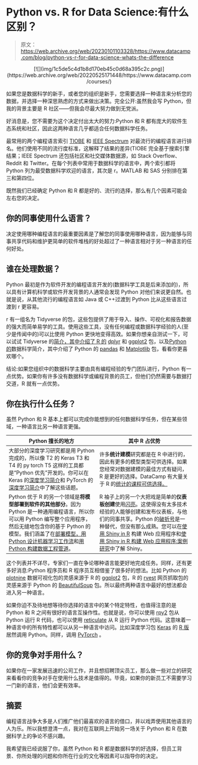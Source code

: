 # Python vs. R for Data Science:有什么区别？

> 原文：<https://web.archive.org/web/20230101103328/https://www.datacamp.com/blog/python-vs-r-for-data-science-whats-the-difference>

<center>[![](img/1c5de5c4d1b8d170eb45c0d68a395c2c.png)](https://web.archive.org/web/20220525171448/https://www.datacamp.com/courses/)</center>

如果您是数据科学的新手，或者您的组织是新手，您需要选择一种语言来分析您的数据，并选择一种深思熟虑的方式来做出决策。完全公开:虽然我会写 Python，但我的背景主要是 R 社区——但我会尽最大努力做到无党派。

好消息是，您不需要为这个决定付出太大的努力:Python 和 R 都有庞大的软件生态系统和社区，因此这两种语言几乎都适合任何数据科学任务。

最常用的两个编程语言索引 [TIOBE](https://web.archive.org/web/20220525171448/https://www.tiobe.com/tiobe-index) 和 [IEEE Spectrum](https://web.archive.org/web/20220525171448/https://spectrum.ieee.org/computing/software/the-top-programming-languages-2019) 对最流行的编程语言进行排名。他们使用不同的流行度标准，这解释了结果的差异(TIOBE 完全基于搜索引擎结果；IEEE Spectrum 还包括社区和社交媒体数据源，如 Stack Overflow、Reddit 和 Twitter。在每个列表中常用于数据科学的语言中，两个索引都将 Python 列为最受数据科学欢迎的语言，其次是 r。MATLAB 和 SAS 分别排在第三和第四位。

既然我们已经确定 Python 和 R 都是好的、流行的选择，那么有几个因素可能会左右您的决定。

## 你的同事使用什么语言？

决定使用哪种编程语言的最重要因素是了解您的同事使用哪种语言，因为能够与同事共享代码和维护更简单的软件堆栈的好处超过了一种语言相对于另一种语言的任何好处。

## 谁在处理数据？

Python 最初是作为软件开发的编程语言开发的(数据科学工具是后来添加的)，所以具有计算机科学或软件开发背景的人通常会发现 Python 对他们来说更自然。也就是说，从其他流行的编程语言如 Java 或 C++过渡到 Python 比从这些语言过渡到 r 更容易。

r 有一组名为 Tidyverse 的包，这些包提供了用于导入、操作、可视化和报告数据的强大而简单易学的工具。使用这些工具，没有任何编程或数据科学经验的人(至少是传闻中的)可以比使用 Python 更快地变得高效。如果你想亲自测试一下，可以试试 Tidyverse 的[简介，其中介绍了 R 的](https://web.archive.org/web/20220525171448/https://www.datacamp.com/courses/introduction-to-the-tidyverse) [dplyr](https://web.archive.org/web/20220525171448/https://dplyr.tidyverse.org/) 和 [ggplot2](https://web.archive.org/web/20220525171448/https://ggplot2.tidyverse.org/) 包，以及[Python 的](https://web.archive.org/web/20220525171448/https://www.datacamp.com/courses/introduction-to-data-science-in-python)数据科学简介，其中介绍了 Python 的 [pandas](https://web.archive.org/web/20220525171448/https://pandas.pydata.org/) 和 [Matplotlib](https://web.archive.org/web/20220525171448/https://matplotlib.org/) 包，看看你更喜欢哪个。

结论:如果您组织中的数据科学主要由具有编程经验的专门团队进行，Python 有一点优势。如果你有许多没有数据科学或编程背景的员工，但他们仍然需要与数据打交道，R 就有一点优势。

## 你在执行什么任务？

虽然 Python 和 R 基本上都可以完成你能想到的任何数据科学任务，但在某些领域，一种语言比另一种语言更强。

| Python 擅长的地方 | 其中 R 占优势 |
| --- | --- |
| 大部分的深度学习研究都是用 Python 完成的，所以像 T2 的 Keras T3 和 T4 的 py torch T5 这样的工具都是“Python 优先”开发的。你可以在 Keras 的[深度学习简介](https://web.archive.org/web/20220525171448/https://www.datacamp.com/courses/deep-learning-with-keras-in-python)和 PyTorch 的[深度学习简介](https://web.archive.org/web/20220525171448/https://www.datacamp.com/courses/deep-learning-with-pytorch)中了解这些话题。 | 许多**统计建模**研究都是在 R 中进行的，因此有更多的模型类型可供选择。如果您经常对数据建模的最佳方式有疑问，R 是更好的选择。DataCamp 有大量关于 R 的[统计的课程可供选择。](https://web.archive.org/web/20220525171448/https://www.datacamp.com/search?facets%5Btechnology%5D%5B%5D=r&facets%5Btopic%5D%5B%5D=Probability+%26+Statistics) |
| Python 优于 R 的另一个领域是**将模型部署到软件的其他部分**。因为 Python 是一种通用编程语言，所以你可以用 Python 编写整个应用程序，然后无缝地包含你的基于 Python 的模型。我们涵盖了在[部署模型，用 Python 设计机器学习工作流](https://web.archive.org/web/20220525171448/https://www.datacamp.com/courses/designing-machine-learning-workflows-in-python)和[用 Python 构建数据工程管道](https://web.archive.org/web/20220525171448/https://www.datacamp.com/courses/building-data-engineering-pipelines-in-python)。 | R 袖子上的另一个大把戏是简单的**仪表板创建**使用[闪亮](https://web.archive.org/web/20220525171448/https://shiny.rstudio.com/)。这使得没有太多技术经验的人能够创建和发布仪表板，与他们的同事共享。Python 的[破折号](https://web.archive.org/web/20220525171448/https://plot.ly/dash/)是一种替代，但没有那么成熟。您可以在[使用 Shiny in R](https://web.archive.org/web/20220525171448/https://www.datacamp.com/courses/building-web-applications-with-shiny-in-r) 构建 Web 应用程序和[使用 Shiny in R 构建 Web 应用程序:案例研究](https://web.archive.org/web/20220525171448/https://www.datacamp.com/courses/building-web-applications-in-r-with-shiny-case-studies)中了解 Shiny。 |

这个列表并不详尽，专家们一直在争论哪种语言能更好地完成任务。同样，还有更多好消息:Python 程序员和 R 程序员互相借鉴了很多好的想法。比如 Python 的 [plotnine](https://web.archive.org/web/20220525171448/https://plotnine.readthedocs.io/en/stable/) 数据可视化包的灵感来源于 R 的 [ggplot2](https://web.archive.org/web/20220525171448/https://ggplot2.tidyverse.org/) 包，R 的 [rvest](https://web.archive.org/web/20220525171448/https://rvest.tidyverse.org/) 网页抓取包的灵感来源于 Python 的 [BeautifulSoup](https://web.archive.org/web/20220525171448/https://www.crummy.com/software/BeautifulSoup/) 包。所以最终两种语言中最好的想法都会进入另一种语言。

如果你迫不及待地想等待你选择的语言中的某个特定特性，也值得注意的是 Python 和 R 之间有很好的语言互操作性。也就是说，你可以使用 [rpy2](https://web.archive.org/web/20220525171448/https://rpy2.bitbucket.io/) 包从 Python 运行 R 代码，也可以使用 [reticulate](https://web.archive.org/web/20220525171448/https://rstudio.github.io/reticulate/) 从 R 运行 Python 代码。这意味着一种语言中的所有特性都可以从另一种语言中访问。比如深度学习包 [Keras](https://web.archive.org/web/20220525171448/https://keras.io/) 的 [R 版](https://web.archive.org/web/20220525171448/https://keras.rstudio.com/)居然调用 Python。同样，调用 [PyTorch](https://web.archive.org/web/20220525171448/https://pytorch.org/) 。

## 你的竞争对手用什么？

如果你在一家发展迅速的公司工作，并且想招聘顶尖员工，那么做一些对立的研究来看看你的竞争对手在使用什么技术是值得的。毕竟，如果你的新员工不需要学习一门新的语言，他们会更有效率。

## 摘要

编程语言战争大多是人们推广他们最喜欢的语言的借口，并以戏弄使用其他语言的人为乐。所以我想澄清一点，我对在互联网上开始另一场关于 Python 和 R 在数据科学上的争论不感兴趣。

我希望我已经说服了你，虽然 Python 和 R 都是数据科学的好选择，但员工背景、你所处理的问题和你所在行业的文化等因素可以指导你的决定。